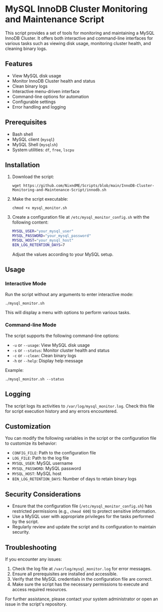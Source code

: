# MySQL InnoDB Cluster Monitoring and Maintenance Script

This script provides a set of tools for monitoring and maintaining a MySQL InnoDB Cluster. It offers both interactive and command-line interfaces for various tasks such as viewing disk usage, monitoring cluster health, and cleaning binary logs.

## Features

- View MySQL disk usage
- Monitor InnoDB Cluster health and status
- Clean binary logs
- Interactive menu-driven interface
- Command-line options for automation
- Configurable settings
- Error handling and logging

## Prerequisites

- Bash shell
- MySQL client (`mysql`)
- MySQL Shell (`mysqlsh`)
- System utilities: `df`, `free`, `lscpu`

## Installation

1. Download the script:
   ```
   wget https://github.com/NixndME/Scripts/blob/main/InnoDB-Cluster-Monitoring-and-Maintenance-Script/innodb.sh
   ```

2. Make the script executable:
   ```
   chmod +x mysql_monitor.sh
   ```

3. Create a configuration file at `/etc/mysql_monitor_config.sh` with the following content:
   ```bash
   MYSQL_USER="your_mysql_user"
   MYSQL_PASSWORD="your_mysql_password"
   MYSQL_HOST="your_mysql_host"
   BIN_LOG_RETENTION_DAYS=7
   ```
   Adjust the values according to your MySQL setup.

## Usage

### Interactive Mode

Run the script without any arguments to enter interactive mode:

```
./mysql_monitor.sh
```

This will display a menu with options to perform various tasks.

### Command-line Mode

The script supports the following command-line options:

- `-u` or `--usage`: View MySQL disk usage
- `-s` or `--status`: Monitor cluster health and status
- `-c` or `--clean`: Clean binary logs
- `-h` or `--help`: Display help message

Example:
```
./mysql_monitor.sh --status
```

## Logging

The script logs its activities to `/var/log/mysql_monitor.log`. Check this file for script execution history and any errors encountered.

## Customization

You can modify the following variables in the script or the configuration file to customize its behavior:

- `CONFIG_FILE`: Path to the configuration file
- `LOG_FILE`: Path to the log file
- `MYSQL_USER`: MySQL username
- `MYSQL_PASSWORD`: MySQL password
- `MYSQL_HOST`: MySQL host
- `BIN_LOG_RETENTION_DAYS`: Number of days to retain binary logs

## Security Considerations

- Ensure that the configuration file (`/etc/mysql_monitor_config.sh`) has restricted permissions (e.g., `chmod 600`) to protect sensitive information.
- Use a MySQL user with appropriate privileges for the tasks performed by the script.
- Regularly review and update the script and its configuration to maintain security.

## Troubleshooting

If you encounter any issues:

1. Check the log file at `/var/log/mysql_monitor.log` for error messages.
2. Ensure all prerequisites are installed and accessible.
3. Verify that the MySQL credentials in the configuration file are correct.
4. Make sure the script has the necessary permissions to execute and access required resources.

For further assistance, please contact your system administrator or open an issue in the script's repository.
